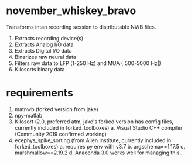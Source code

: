 # november_whiskey_bravo
 Transforms intan recording session to distributable NWB files.
 1. Extracts recording device(s)
 2. Extracts Analog I/O data
 3. Extracts Digital I/O data
 4. Binarizes raw neural data
 5. Filters raw data to LFP (1-250 Hz) and MUA (|500-5000 Hz|)
 6. Kilosorts binary data

# requirements
 1. matnwb (forked version from jake)
 2. npy-matlab
 3. Kilosort (2.0, preferred atm, jake's forked version has config files, currently included in forked_toolboxes)
  a. Visual Studio C++ compiler (Community 2019 confirmed working)
 4. ecephys_spike_sorting (from Allen Institute, currently included in forked_toolboxes) 
  a. requires py env with v3.7
  b. argschema==1.17.5
  c. marshmallow==2.19.2
  d. Anaconda 3.0 works well for managing this...

